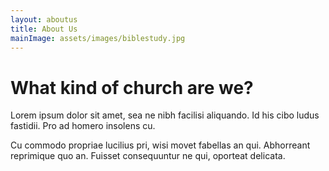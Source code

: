 ```yaml
---
layout: aboutus
title: About Us
mainImage: assets/images/biblestudy.jpg
---
```

What kind of church are we?
===========================

Lorem ipsum dolor sit amet, sea ne nibh facilisi aliquando. Id his cibo ludus fastidii. Pro ad homero insolens cu.

Cu commodo propriae lucilius pri, wisi movet fabellas an qui. Abhorreant reprimique quo an. Fuisset consequuntur ne qui, oporteat delicata.

